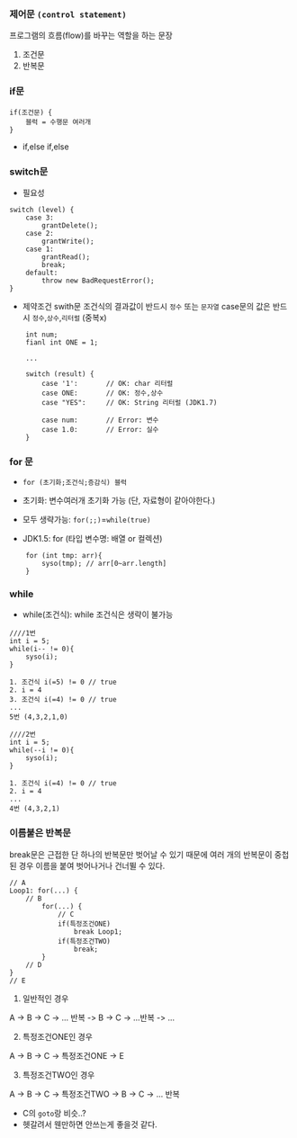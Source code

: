 ### 제어문 `(control statement)`

프로그램의 흐름(flow)를 바꾸는 역할을 하는 문장

1. 조건문
2. 반복문

### if문

```
if(조건문) {
    블럭 = 수행문 여러개
}
```

- if,else if,else

### switch문

- 필요성

```
switch (level) {
    case 3:
        grantDelete();
    case 2:
        grantWrite();
    case 1:
        grantRead();
        break;
    default:
        throw new BadRequestError();
}
```

- 제약조건
  swith문 조건식의 결과값이 반드시 `정수` 또는 `문자열`
  case문의 값은 반드시 `정수`,`상수`,`리터럴` (중복x)

```
    int num;
    fianl int ONE = 1;

    ...

    switch (result) {
        case '1':       // OK: char 리터럴
        case ONE:       // OK: 정수,상수
        case "YES":     // OK: String 리터럴 (JDK1.7)

        case num:       // Error: 변수
        case 1.0:       // Error: 실수
    }

```

### for 문

- `for (초기화;조건식;증감식) 블럭`

- 초기화: 변수여러개 초기화 가능 (단, 자료형이 같아야한다.)

- 모두 생략가능: `for(;;)`=`while(true)`

- JDK1.5: for (타입 변수명: 배열 or 컬렉션)

```
    for (int tmp: arr){
        syso(tmp); // arr[0~arr.length]
    }
```

### while

- while(조건식): while 조건식은 생략이 불가능

```
////1번
int i = 5;
while(i-- != 0){
    syso(i);
}

1. 조건식 i(=5) != 0 // true
2. i = 4
3. 조건식 i(=4) != 0 // true
...
5번 (4,3,2,1,0)

////2번
int i = 5;
while(--i != 0){
    syso(i);
}

1. 조건식 i(=4) != 0 // true
2. i = 4
...
4번 (4,3,2,1)

```

### 이름붙은 반복문

break문은 근접한 단 하나의 반복문만 벗어날 수 있기 때문에 여러 개의 반복문이 중첩된 경우 이름을 붙여 벗어나거나 건너뛸 수 있다.

```
// A
Loop1: for(...) {
    // B
        for(...) {
            // C
            if(특정조건ONE)
                break Loop1;
            if(특정조건TWO)
                break;
        }
    // D
}
// E
```

1. 일반적인 경우

A -> B -> C -> ... 반복 -> B -> C -> ...반복 -> ...

2. 특정조건ONE인 경우

A -> B -> C -> 특정조건ONE -> E

3. 특정조건TWO인 경우

A -> B -> C -> 특정조건TWO -> B -> C -> ... 반복

- C의 `goto`랑 비슷..?
- 헷갈려서 웬만하면 안쓰는게 좋을것 같다.
